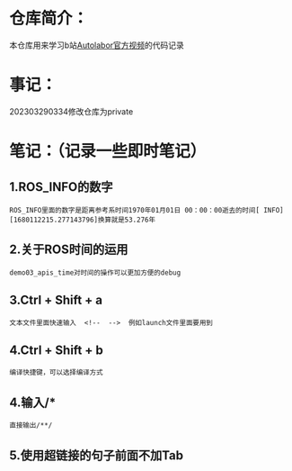 # 仓库简介：
本仓库用来学习b站[Autolabor官方视频](https://space.bilibili.com/194110480)的代码记录
# 事记：
202303290334修改仓库为private


# 笔记：（记录一些即时笔记）
## 1.ROS_INFO的数字
    ROS_INFO里面的数字是距离参考系时间1970年01月01日 00：00：00逝去的时间[ INFO] [1680112215.277143796]换算就是53.276年
## 2.关于ROS时间的运用
    demo03_apis_time对时间的操作可以更加方便的debug
## 3.Ctrl + Shift + a
    文本文件里面快速输入  <!--  -->  例如launch文件里面要用到
## 4.Ctrl + Shift + b
    编译快捷键，可以选择编译方式
## 4.输入/*
    直接输出/**/
## 5.使用超链接的句子前面不加Tab
